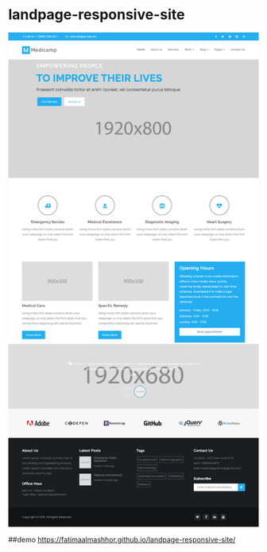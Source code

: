 # landpage-responsive-site
![alt text](https://github.com/FatimaAlmashhor/landpage-responsive-site/blob/master/sample_edited.png)

##demo
https://fatimaalmashhor.github.io/landpage-responsive-site/
